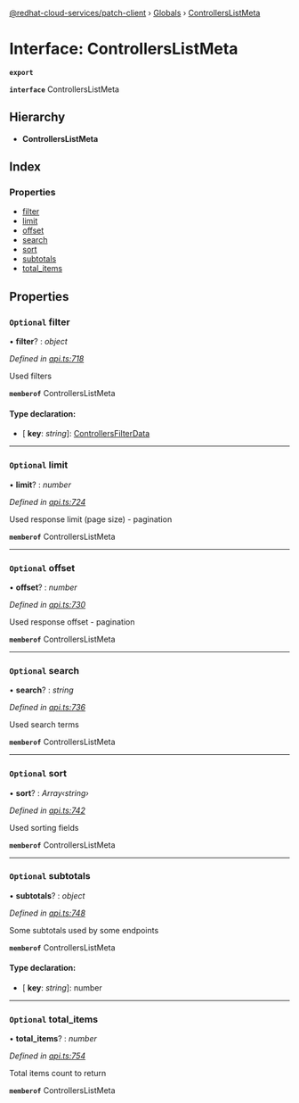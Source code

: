 [@redhat-cloud-services/patch-client](../README.md) › [Globals](../globals.md) › [ControllersListMeta](controllerslistmeta.md)

# Interface: ControllersListMeta

**`export`** 

**`interface`** ControllersListMeta

## Hierarchy

* **ControllersListMeta**

## Index

### Properties

* [filter](controllerslistmeta.md#optional-filter)
* [limit](controllerslistmeta.md#optional-limit)
* [offset](controllerslistmeta.md#optional-offset)
* [search](controllerslistmeta.md#optional-search)
* [sort](controllerslistmeta.md#optional-sort)
* [subtotals](controllerslistmeta.md#optional-subtotals)
* [total_items](controllerslistmeta.md#optional-total_items)

## Properties

### `Optional` filter

• **filter**? : *object*

*Defined in [api.ts:718](https://github.com/RedHatInsights/javascript-clients/blob/b3a33353/packages/patch/api.ts#L718)*

Used filters

**`memberof`** ControllersListMeta

#### Type declaration:

* \[ **key**: *string*\]: [ControllersFilterData](controllersfilterdata.md)

___

### `Optional` limit

• **limit**? : *number*

*Defined in [api.ts:724](https://github.com/RedHatInsights/javascript-clients/blob/b3a33353/packages/patch/api.ts#L724)*

Used response limit (page size) - pagination

**`memberof`** ControllersListMeta

___

### `Optional` offset

• **offset**? : *number*

*Defined in [api.ts:730](https://github.com/RedHatInsights/javascript-clients/blob/b3a33353/packages/patch/api.ts#L730)*

Used response offset - pagination

**`memberof`** ControllersListMeta

___

### `Optional` search

• **search**? : *string*

*Defined in [api.ts:736](https://github.com/RedHatInsights/javascript-clients/blob/b3a33353/packages/patch/api.ts#L736)*

Used search terms

**`memberof`** ControllersListMeta

___

### `Optional` sort

• **sort**? : *Array‹string›*

*Defined in [api.ts:742](https://github.com/RedHatInsights/javascript-clients/blob/b3a33353/packages/patch/api.ts#L742)*

Used sorting fields

**`memberof`** ControllersListMeta

___

### `Optional` subtotals

• **subtotals**? : *object*

*Defined in [api.ts:748](https://github.com/RedHatInsights/javascript-clients/blob/b3a33353/packages/patch/api.ts#L748)*

Some subtotals used by some endpoints

**`memberof`** ControllersListMeta

#### Type declaration:

* \[ **key**: *string*\]: number

___

### `Optional` total_items

• **total_items**? : *number*

*Defined in [api.ts:754](https://github.com/RedHatInsights/javascript-clients/blob/b3a33353/packages/patch/api.ts#L754)*

Total items count to return

**`memberof`** ControllersListMeta
